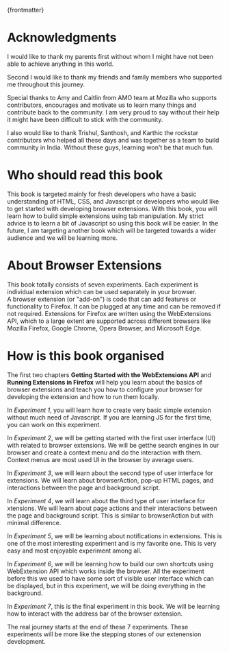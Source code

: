 {frontmatter}

# Acknowledgments

I would like to thank my parents first without whom I might have not been able to achieve anything in this world.

Second I would like to thank my friends and family members who supported me throughout this journey.

Special thanks to Amy and Caitlin from AMO team at Mozilla who supports contributors, encourages and motivate us to learn many things and contribute back to the community. I am very proud to say without their help it might have been difficult to stick with the community.

I also would like to thank Trishul, Santhosh, and Karthic the rockstar contributors who helped all these days and was together as a team to build community in India. Without these guys, learning won't be that much fun.

# Who should read this book

This book is targeted mainly for fresh developers who have a basic understanding of HTML, CSS, and Javascript or developers who would like to get started with developing browser extensions. With this book, you will learn how to build simple extensions using tab manipulation. My strict advice is to learn a bit of Javascript so using this book will be easier. In the future, I am targeting another book which will be targeted towards a wider audience and we will be learning more. 

# About Browser Extensions
This book totally consists of seven experiments. Each experiment is individual extension which can be used separately in your browser.  
 A browser extension (or "add-on") is code that can add features or functionality to Firefox.  It can be plugged at any time and can be removed if not required. Extensions for Firefox are written using the WebExtensions API, which to a large extent are supported across different browsers like Mozilla Firefox, Google Chrome, Opera Browser, and Microsoft Edge. 

# How is this book organised

The first two chapters **Getting Started with the WebExtensions API** and **Running Extensions in Firefox** will help you learn about the basics of browser extensions and teach you how to configure your browser for developing the extension and how to run them locally.

In *Experiment 1*, you will learn how to create very basic simple extension without much need of Javascript. If you are learning JS for the first time, you can work on this experiment.

In *Experiment 2*, we will be getting started with the first user interface (UI) with related to browser extensions. We will be getthe search engines in our browser and create a context menu and do the interaction with them. Context menus are most used UI in the browser by average users.

In *Experiment 3*, we will learn about the second type of user interface for extensions.  We will learn about browserAction, pop-up HTML pages, and interactions between the page and background script.

In *Experiment 4*, we will learn about the third type of user interface for xtensions.  We will learn about page actions and their interactions between the page and background script. This is similar to browserAction but with minimal difference.

In *Experiment 5*, we will be learning about notifications in extensions. This is one of the most interesting experiment and is my favorite one. This is very easy and most enjoyable experiment among all.

In *Experiment 6*, we will be learning how to build our own shortcuts using WebExtension API which works inside the browser. All the experiment before this we used to have some sort of visible user interface which can be displayed, but in this experiment, we will be doing everything in the background.

In *Experiment 7*,  this is the final experiment in this book. We will be learning how to interact with the address bar of the browser extension.

The real journey starts at the end of these 7 experiments. These experiments will be more like the stepping stones of our extenension development. 
